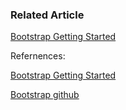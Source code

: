 
### Related Article

[Bootstrap Getting Started](http://ben-bai.blogspot.tw/2013/11/bootstrap-getting-started.html)

Refernences:

[Bootstrap Getting Started](http://getbootstrap.com/getting-started/)

[Bootstrap github](https://github.com/twbs/bootstrap)
